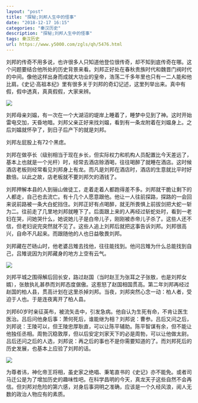 ```yaml
---
layout: "post"
title: "探秘;刘邦人生中的怪事"
date: "2018-12-17 16:15"
categories: "秦汉历史"
description: "探秘;刘邦人生中的怪事"
tags: 秦汉历史
url: https://www.y5000.com/zgls/qh/5476.html
---
```






刘邦的传奇不用多说，也许很多人只知道他登位很传奇，却不知到底传奇在哪。这个问题要结合他所处的历史背景来看。刘邦正好处在春秋贵族时代和魏晋门阀时代的中间。像他这样出身而成就大功业的皇帝，浩荡二千多年里也只有一二人能和他比肩。《史记·高祖本纪》里有很多关于刘邦的奇幻记述，这里列举出来。真中有假，假中透真，真真假假，大家来辨。

![](https://img.y5000.com/uploads/allimg/161118/1105004241-0.jpg)

刘邦母亲刘媪，有一次在一个大湖沼的堤岸上睡着了，睡梦中见到了神。这时开始雷电交加，天昏地暗。刘邦父亲正好来找刘媪，看到有一条龙附着在刘媪身上。之后刘媪就怀孕了，到日子后产下的就是刘邦。

刘邦左屁股上有72个黑痣。

刘邦在做亭长（级别相当于现在乡长，但实际权力和机构人员配置比今天差远了，基本上也就是一个光杆）时，经常去酒店赊酒喝，往往喝醉了就睡在酒店。这时候酒店老板则经常看见刘邦身上有龙。而凡是刘邦在酒店时，酒店的生意就比平时好数倍。以此之故，店老板就不要刘邦欠的酒钱了。

刘邦押解本县的人到骊山做徒工，走着走着人都跑得差不多。刘邦就干脆让剩下的人都走，自己也去流亡。有十几个人愿意跟他。他让一人往前探路，探路的一会回来说前路被一条大白蛇挡住。刘邦正好有点喝醉，就无所畏惧上前拔剑把大蛇一斩为二。往前走了几里地刘邦就睡下了。后面跟上来的人再经过斩蛇处时，看到一老妇在哭，问她哭什么，她说她儿子是白帝儿子，刚刚被赤帝儿子杀了。这些人还不信，但老妇说完突然就不见了。这些人追上刘邦后就把这事告诉刘邦。刘邦很高兴，自命不凡起来。而跟随他的人也日益敬畏刘邦。

刘邦藏在芒砀山时，他老婆吕雉去找他，往往能找到。他问吕雉为什么总能找到自己，吕雉说因为刘邦藏身的地方上空有云气。

![](https://img.y5000.com/uploads/allimg/161118/1105003630-1.jpg)

刘邦平城之围得解后回长安，路过赵国（当时赵王为张耳之子张敖，也是刘邦女婿），张敖执礼甚恭而刘邦态度倨傲。这惹怒了赵国相国贯高。第二年刘邦再经过赵国的柏人县，贯高计划在这里杀掉刘邦。当夜，刘邦突然心念一动：柏人者，受迫于人也。于是连夜离开了柏人县。

刘邦60岁时亲征英布，被流矢击中，引发急病。他自认为生死有命，不肯让医生医治。吕后问他身后事：萧何死后，谁能继为相？刘邦说：曹参。吕后又问之后，刘邦说：王陵可以，但王陵忠厚耿直，可以让陈平辅助。陈平智谋有余，但不能让他独任丞相。周勃沉稳敦厚，但以后安定刘家天下的必是周勃，可以让他做太尉。吕后还问之后的人选，刘邦说：再之后的事也不是你需要知道的了。而刘邦死后的历史发展，也基本上应验了刘邦的话。

![](https://img.y5000.com/uploads/allimg/161118/110500E12-2.jpg)

为尊者讳，神化帝王将相，虽史家之绝唱、秉笔直书的《史记》亦不能免。或者司马迁公是为了增加历史的趣味性吧。在科学昌明的今天，真龙天子这些自然不会再信。但刘邦对危险的第六感，对身后事洞明之准确，应该是一个久经风浪，阅人无数的政治人物应有的素质。
